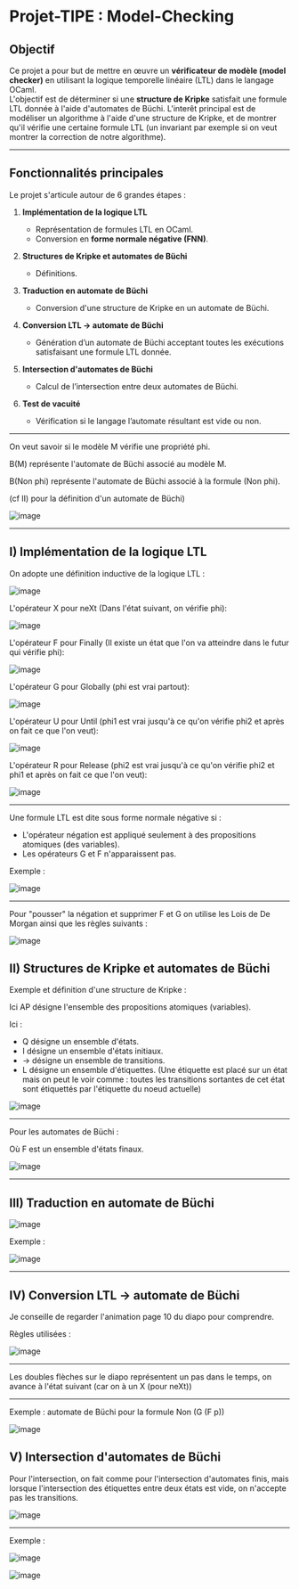 
# Projet-TIPE : Model-Checking

## Objectif

Ce projet a pour but de mettre en œuvre un **vérificateur de modèle (model checker)** en utilisant la logique temporelle linéaire (LTL) dans le langage OCaml.  
L'objectif est de déterminer si une **structure de Kripke** satisfait une formule LTL donnée à l'aide d'automates de Büchi.
L'interêt principal est de modéliser un algorithme à l'aide d'une structure de Kripke, et de montrer qu'il vérifie une certaine formule LTL (un invariant par exemple si on veut montrer la correction de notre algorithme).

---

## Fonctionnalités principales

Le projet s'articule autour de 6 grandes étapes :

1. **Implémentation de la logique LTL**
   - Représentation de formules LTL en OCaml.
   - Conversion en **forme normale négative (FNN)**.

2. **Structures de Kripke et automates de Büchi**
   - Définitions.

3. **Traduction en automate de Büchi**
   - Conversion d'une structure de Kripke en un automate de Büchi.

4. **Conversion LTL → automate de Büchi**
   - Génération d’un automate de Büchi acceptant toutes les exécutions satisfaisant une formule LTL donnée.

5. **Intersection d'automates de Büchi**
   - Calcul de l’intersection entre deux automates de Büchi.

6. **Test de vacuité**
   - Vérification si le langage l’automate résultant est vide ou non.
---

On veut savoir si le modèle M vérifie une propriété phi.

B(M) représente l'automate de Büchi associé au modèle M.

B(Non phi) représente l'automate de Büchi associé à la formule (Non phi).

(cf II) pour la définition d'un automate de Büchi)

![image](https://github.com/user-attachments/assets/af84ae28-bfb3-470d-a731-67118c35c74c)

---
## I) Implémentation de la logique LTL
On adopte une définition inductive de la logique LTL :

![image](https://github.com/user-attachments/assets/21fb9eda-be0a-4e36-a052-06436ae732e3)

L'opérateur X pour neXt (Dans l'état suivant, on vérifie phi): 

![image](https://github.com/user-attachments/assets/8dc27196-e9f1-441d-97a7-8db49a8d4b05)

L'opérateur F pour Finally (Il existe un état que l'on va atteindre dans le futur qui vérifie phi):

![image](https://github.com/user-attachments/assets/f9f6e2c1-d97b-49e8-b364-4752a68bed97)

L'opérateur G pour Globally (phi est vrai partout):

![image](https://github.com/user-attachments/assets/ba6e4b16-3cd9-49a2-9bba-45b00c30d326)

L'opérateur U pour Until (phi1 est vrai jusqu'à ce qu'on vérifie phi2 et après on fait ce que l'on veut):

![image](https://github.com/user-attachments/assets/0a35177f-f608-416c-8356-6570f9ff2980)

L'opérateur R pour Release (phi2 est vrai jusqu'à ce qu'on vérifie phi2 et phi1 et après on fait ce que l'on veut):

![image](https://github.com/user-attachments/assets/74a110c9-2f24-49dd-bf9e-b6cd42a7e2fa)

---

Une formule LTL est dite sous forme normale négative si :
- L'opérateur négation est appliqué seulement à des propositions atomiques (des variables).
- Les opérateurs G et F n'apparaissent pas.

Exemple : 

![image](https://github.com/user-attachments/assets/9333f09b-c760-4827-b1df-e29778b0e57a)

---

Pour "pousser" la négation et supprimer F et G on utilise les Lois de De Morgan ainsi que les règles suivants : 

![image](https://github.com/user-attachments/assets/270798b5-2811-42f4-a13c-46da114ce2d1)

## II) Structures de Kripke et automates de Büchi

Exemple et définition d'une structure de Kripke : 

Ici AP désigne l'ensemble des propositions atomiques (variables).

Ici :
- Q désigne un ensemble d'états.
- I désigne un ensemble d'états initiaux.
- -> désigne un ensemble de transitions.
- L désigne un ensemble d'étiquettes. (Une étiquette est placé sur un état mais on peut le voir comme : toutes les transitions sortantes de cet état sont étiquettés par l'étiquette du noeud actuelle)

![image](https://github.com/user-attachments/assets/6b432d8f-aed3-4d27-b0a3-02caed2081b4)

---

Pour les automates de Büchi : 

Où F est un ensemble d'états finaux.

![image](https://github.com/user-attachments/assets/289cc5a4-877b-4df1-9292-9c66f146f477)

---

## III) Traduction en automate de Büchi

![image](https://github.com/user-attachments/assets/de2f95bf-6b8d-46ce-a1ef-0be5c54b9d63)

Exemple : 

![image](https://github.com/user-attachments/assets/271df78b-3f85-4b02-a433-ebf49304f896)


---

## IV) Conversion LTL → automate de Büchi

Je conseille de regarder l'animation page 10 du diapo pour comprendre.

Règles utilisées : 

![image](https://github.com/user-attachments/assets/713db73f-5e8a-4d15-92f2-7e89ce476005)

---

Les doubles flèches sur le diapo représentent un pas dans le temps, on avance à l'état suivant (car on à un X (pour neXt))

---

Exemple : automate de Büchi pour la formule Non (G (F p))

![image](https://github.com/user-attachments/assets/3ea0db47-c7e1-4c37-84b4-4eb1a4e7e9cb)


## V) Intersection d'automates de Büchi

Pour l'intersection, on fait comme pour l'intersection d'automates finis, mais lorsque l'intersection des étiquettes entre deux états est vide, on n'accepte pas les transitions.

![image](https://github.com/user-attachments/assets/99bfd707-4d65-4d90-9b6a-e2dea657b03e)

---

Exemple : 

![image](https://github.com/user-attachments/assets/f6698c70-330f-4efe-88fd-53f4cca4fbb5)


![image](https://github.com/user-attachments/assets/13e3e459-de66-48d2-aad9-e1049a72ace1)



